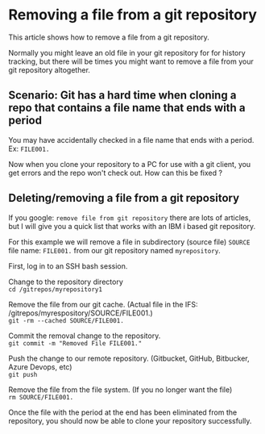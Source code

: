 # Removing a file from a git repository
This article shows how to remove a file from a git repository.

Normally you might leave an old file in your git repository for for history tracking, but there will be times you might want to remove a file from your git repository altogether.

## Scenario: Git has a hard time when cloning a repo that contains a file name that ends with a period 
You may have accidentally checked in a file name that ends with a period. Ex: ```FILE001.```   

Now when you clone your repository to a PC for use with a git client, you get errors and the repo won't check out. How can this be fixed ?   

## Deleting/removing a file from a git repository
If you google: ```remove file from git repository``` there are lots of articles, but I will give you a quick list that works with an IBM i based git repository.    

For this example we will remove a file in subdirectory (source file) ```SOURCE``` file name: ```FILE001.``` from our git repository named ```myrepository```.   

First, log in to an SSH bash session.   

Change to the repository directory   
```cd /gitrepos/myrepository1```   

Remove the file from our git cache. (Actual file in the IFS: /gitrepos/myrespository/SOURCE/FILE001.)   
```git -rm --cached SOURCE/FILE001.```

Commit the removal change to the repository.   
```git commit -m "Removed File FILE001."```   

Push the change to our remote repository. (Gitbucket, GitHub, Bitbucker, Azure Devops, etc)    
```git push```

Remove the file from the file system. (If you no longer want the file)  
```rm SOURCE/FILE001.```

Once the file with the period at the end has been eliminated from the repository, you should now be able to clone your repository successfully.
